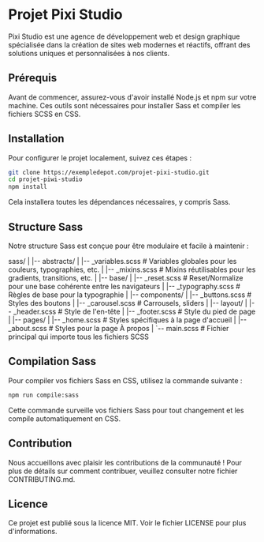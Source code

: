 # Projet Pixi Studio

Pixi Studio est une agence de développement web et design graphique spécialisée dans la création de sites web modernes et réactifs, offrant des solutions uniques et personnalisées à nos clients.

## Prérequis

Avant de commencer, assurez-vous d'avoir installé Node.js et npm sur votre machine. Ces outils sont nécessaires pour installer Sass et compiler les fichiers SCSS en CSS.

## Installation

Pour configurer le projet localement, suivez ces étapes :

```bash
git clone https://exempledepot.com/projet-pixi-studio.git
cd projet-piwi-studio
npm install
```

Cela installera toutes les dépendances nécessaires, y compris Sass.

<!-- ----------------------------------------------------------------------------------- -->

## Structure Sass

Notre structure Sass est conçue pour être modulaire et facile à maintenir :

sass/
|
|-- abstracts/
| |-- \_variables.scss # Variables globales pour les couleurs, typographies, etc.
| |-- \_mixins.scss # Mixins réutilisables pour les gradients, transitions, etc.
|
|-- base/
| |-- \_reset.scss # Reset/Normalize pour une base cohérente entre les navigateurs
| |-- \_typography.scss # Règles de base pour la typographie
|
|-- components/
| |-- \_buttons.scss # Styles des boutons
| |-- \_carousel.scss # Carrousels, sliders
|
|-- layout/
| |-- \_header.scss # Style de l'en-tête
| |-- \_footer.scss # Style du pied de page
|
|-- pages/
| |-- \_home.scss # Styles spécifiques à la page d'accueil
| |-- \_about.scss # Styles pour la page À propos
|
`-- main.scss # Fichier principal qui importe tous les fichiers SCSS

## Compilation Sass

Pour compiler vos fichiers Sass en CSS, utilisez la commande suivante :

```bash
npm run compile:sass
```

Cette commande surveille vos fichiers Sass pour tout changement et les compile automatiquement en CSS.

<!-- ----------------------------------------------------------------------------------- -->

## Contribution

Nous accueillons avec plaisir les contributions de la communauté ! Pour plus de détails sur comment contribuer, veuillez consulter notre fichier CONTRIBUTING.md.

<!-- ----------------------------------------------------------------------------------- -->

## Licence

Ce projet est publié sous la licence MIT. Voir le fichier LICENSE pour plus d'informations.
